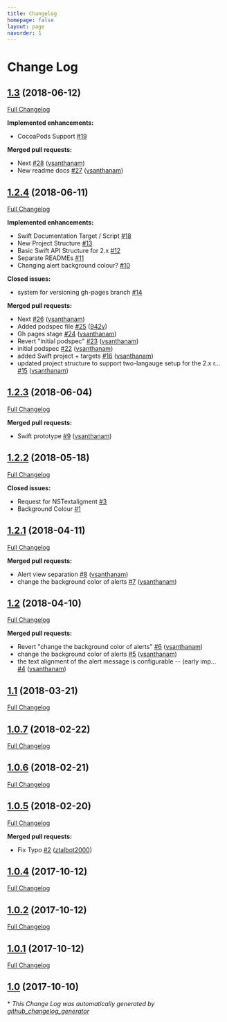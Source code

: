 ```yaml
---
title: Changelog
homepage: false
layout: page
navorder: 1
---
```


# Change Log

## [1.3](https://github.com/vsanthanam/VSAlert/tree/1.3) (2018-06-12)
[Full Changelog](https://github.com/vsanthanam/VSAlert/compare/1.2.4...1.3)

**Implemented enhancements:**

- CocoaPods Support [\#19](https://github.com/vsanthanam/VSAlert/issues/19)

**Merged pull requests:**

- Next [\#28](https://github.com/vsanthanam/VSAlert/pull/28) ([vsanthanam](https://github.com/vsanthanam))
- New readme docs [\#27](https://github.com/vsanthanam/VSAlert/pull/27) ([vsanthanam](https://github.com/vsanthanam))

## [1.2.4](https://github.com/vsanthanam/VSAlert/tree/1.2.4) (2018-06-11)
[Full Changelog](https://github.com/vsanthanam/VSAlert/compare/1.2.3...1.2.4)

**Implemented enhancements:**

- Swift Documentation Target / Script [\#18](https://github.com/vsanthanam/VSAlert/issues/18)
- New Project Structure [\#13](https://github.com/vsanthanam/VSAlert/issues/13)
- Basic Swift API Structure for 2.x [\#12](https://github.com/vsanthanam/VSAlert/issues/12)
- Separate READMEs [\#11](https://github.com/vsanthanam/VSAlert/issues/11)
- Changing alert background colour? [\#10](https://github.com/vsanthanam/VSAlert/issues/10)

**Closed issues:**

- system for versioning gh-pages branch [\#14](https://github.com/vsanthanam/VSAlert/issues/14)

**Merged pull requests:**

- Next [\#26](https://github.com/vsanthanam/VSAlert/pull/26) ([vsanthanam](https://github.com/vsanthanam))
- Added podspec file [\#25](https://github.com/vsanthanam/VSAlert/pull/25) ([942v](https://github.com/942v))
- Gh pages stage [\#24](https://github.com/vsanthanam/VSAlert/pull/24) ([vsanthanam](https://github.com/vsanthanam))
- Revert "initial podspec" [\#23](https://github.com/vsanthanam/VSAlert/pull/23) ([vsanthanam](https://github.com/vsanthanam))
- initial podspec [\#22](https://github.com/vsanthanam/VSAlert/pull/22) ([vsanthanam](https://github.com/vsanthanam))
- added Swift project + targets [\#16](https://github.com/vsanthanam/VSAlert/pull/16) ([vsanthanam](https://github.com/vsanthanam))
- updated project structure to support two-langauge setup for the 2.x r… [\#15](https://github.com/vsanthanam/VSAlert/pull/15) ([vsanthanam](https://github.com/vsanthanam))

## [1.2.3](https://github.com/vsanthanam/VSAlert/tree/1.2.3) (2018-06-04)
[Full Changelog](https://github.com/vsanthanam/VSAlert/compare/1.2.2...1.2.3)

**Merged pull requests:**

- Swift prototype [\#9](https://github.com/vsanthanam/VSAlert/pull/9) ([vsanthanam](https://github.com/vsanthanam))

## [1.2.2](https://github.com/vsanthanam/VSAlert/tree/1.2.2) (2018-05-18)
[Full Changelog](https://github.com/vsanthanam/VSAlert/compare/1.2.1...1.2.2)

**Closed issues:**

- Request for NSTextaligment [\#3](https://github.com/vsanthanam/VSAlert/issues/3)
- Background Colour [\#1](https://github.com/vsanthanam/VSAlert/issues/1)

## [1.2.1](https://github.com/vsanthanam/VSAlert/tree/1.2.1) (2018-04-11)
[Full Changelog](https://github.com/vsanthanam/VSAlert/compare/1.2...1.2.1)

**Merged pull requests:**

- Alert view separation [\#8](https://github.com/vsanthanam/VSAlert/pull/8) ([vsanthanam](https://github.com/vsanthanam))
- change the background color of alerts [\#7](https://github.com/vsanthanam/VSAlert/pull/7) ([vsanthanam](https://github.com/vsanthanam))

## [1.2](https://github.com/vsanthanam/VSAlert/tree/1.2) (2018-04-10)
[Full Changelog](https://github.com/vsanthanam/VSAlert/compare/1.1...1.2)

**Merged pull requests:**

- Revert "change the background color of alerts" [\#6](https://github.com/vsanthanam/VSAlert/pull/6) ([vsanthanam](https://github.com/vsanthanam))
- change the background color of alerts [\#5](https://github.com/vsanthanam/VSAlert/pull/5) ([vsanthanam](https://github.com/vsanthanam))
- the text alignment of the alert message is configurable -- \(early imp… [\#4](https://github.com/vsanthanam/VSAlert/pull/4) ([vsanthanam](https://github.com/vsanthanam))

## [1.1](https://github.com/vsanthanam/VSAlert/tree/1.1) (2018-03-21)
[Full Changelog](https://github.com/vsanthanam/VSAlert/compare/1.0.7...1.1)

## [1.0.7](https://github.com/vsanthanam/VSAlert/tree/1.0.7) (2018-02-22)
[Full Changelog](https://github.com/vsanthanam/VSAlert/compare/1.0.6...1.0.7)

## [1.0.6](https://github.com/vsanthanam/VSAlert/tree/1.0.6) (2018-02-21)
[Full Changelog](https://github.com/vsanthanam/VSAlert/compare/1.0.5...1.0.6)

## [1.0.5](https://github.com/vsanthanam/VSAlert/tree/1.0.5) (2018-02-20)
[Full Changelog](https://github.com/vsanthanam/VSAlert/compare/1.0.4...1.0.5)

**Merged pull requests:**

- Fix Typo [\#2](https://github.com/vsanthanam/VSAlert/pull/2) ([ztalbot2000](https://github.com/ztalbot2000))

## [1.0.4](https://github.com/vsanthanam/VSAlert/tree/1.0.4) (2017-10-12)
[Full Changelog](https://github.com/vsanthanam/VSAlert/compare/1.0.2...1.0.4)

## [1.0.2](https://github.com/vsanthanam/VSAlert/tree/1.0.2) (2017-10-12)
[Full Changelog](https://github.com/vsanthanam/VSAlert/compare/1.0.1...1.0.2)

## [1.0.1](https://github.com/vsanthanam/VSAlert/tree/1.0.1) (2017-10-12)
[Full Changelog](https://github.com/vsanthanam/VSAlert/compare/1.0...1.0.1)

## [1.0](https://github.com/vsanthanam/VSAlert/tree/1.0) (2017-10-10)


\* *This Change Log was automatically generated by [github_changelog_generator](https://github.com/skywinder/Github-Changelog-Generator)*

